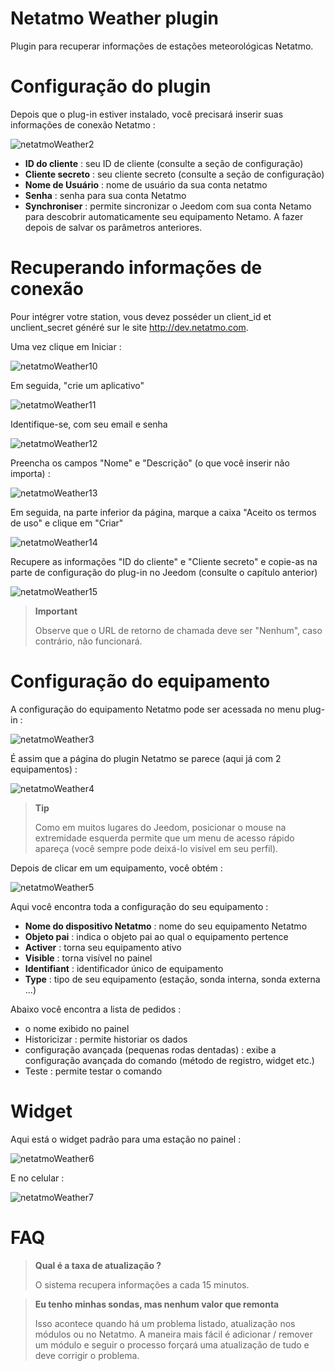 # Netatmo Weather plugin

Plugin para recuperar informações de estações meteorológicas Netatmo.

# Configuração do plugin

Depois que o plug-in estiver instalado, você precisará inserir suas informações de conexão Netatmo :

![netatmoWeather2](../images/netatmoWeather2.png)

-   **ID do cliente** : seu ID de cliente (consulte a seção de configuração)
-   **Cliente secreto** : seu cliente secreto (consulte a seção de configuração)
-   **Nome de Usuário** : nome de usuário da sua conta netatmo
-   **Senha** : senha para sua conta Netatmo
-   **Synchroniser** : permite sincronizar o Jeedom com sua conta Netamo para descobrir automaticamente seu equipamento Netamo. A fazer depois de salvar os parâmetros anteriores.

# Recuperando informações de conexão

Pour intégrer votre station, vous devez posséder un client\_id et unclient\_secret généré sur le site <http://dev.netatmo.com>.

Uma vez clique em Iniciar :

![netatmoWeather10](../images/netatmoWeather10.png)

Em seguida, "crie um aplicativo"

![netatmoWeather11](../images/netatmoWeather11.png)

Identifique-se, com seu email e senha

![netatmoWeather12](../images/netatmoWeather12.png)

Preencha os campos "Nome" e "Descrição" (o que você inserir não importa) :

![netatmoWeather13](../images/netatmoWeather13.png)

Em seguida, na parte inferior da página, marque a caixa "Aceito os termos de uso" e clique em "Criar"

![netatmoWeather14](../images/netatmoWeather14.png)

Recupere as informações "ID do cliente" e "Cliente secreto" e copie-as na parte de configuração do plug-in no Jeedom (consulte o capítulo anterior)

![netatmoWeather15](../images/netatmoWeather15.png)

> **Important**
>
> Observe que o URL de retorno de chamada deve ser "Nenhum", caso contrário, não funcionará.

# Configuração do equipamento

A configuração do equipamento Netatmo pode ser acessada no menu plug-in :

![netatmoWeather3](../images/netatmoWeather3.png)

É assim que a página do plugin Netatmo se parece (aqui já com 2 equipamentos) :

![netatmoWeather4](../images/netatmoWeather4.png)

> **Tip**
>
> Como em muitos lugares do Jeedom, posicionar o mouse na extremidade esquerda permite que um menu de acesso rápido apareça (você sempre pode deixá-lo visível em seu perfil).

Depois de clicar em um equipamento, você obtém :

![netatmoWeather5](../images/netatmoWeather5.png)

Aqui você encontra toda a configuração do seu equipamento :

-   **Nome do dispositivo Netatmo** : nome do seu equipamento Netatmo
-   **Objeto pai** : indica o objeto pai ao qual o equipamento pertence
-   **Activer** : torna seu equipamento ativo
-   **Visible** : torna visível no painel
-   **Identifiant** : identificador único de equipamento
-   **Type** : tipo de seu equipamento (estação, sonda interna, sonda externa ...)

Abaixo você encontra a lista de pedidos :

-   o nome exibido no painel
-   Historicizar : permite historiar os dados
-   configuração avançada (pequenas rodas dentadas) : exibe a configuração avançada do comando (método de registro, widget etc.)
-   Teste : permite testar o comando

# Widget

Aqui está o widget padrão para uma estação no painel :

![netatmoWeather6](../images/netatmoWeather6.png)

E no celular :

![netatmoWeather7](../images/netatmoWeather7.png)

# FAQ

>**Qual é a taxa de atualização ?**
>
>O sistema recupera informações a cada 15 minutos.

>**Eu tenho minhas sondas, mas nenhum valor que remonta**
>
>Isso acontece quando há um problema listado, atualização nos módulos ou no Netatmo. A maneira mais fácil é adicionar / remover um módulo e seguir o processo forçará uma atualização de tudo e deve corrigir o problema.
